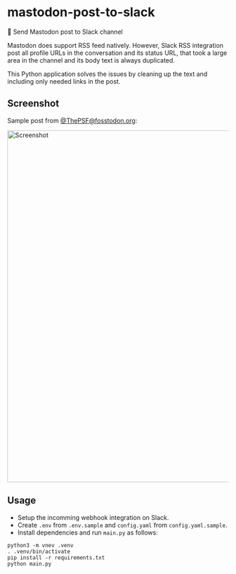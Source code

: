 # mastodon-post-to-slack

🐘 Send Mastodon post to Slack channel

Mastodon does support RSS feed natively. However, Slack RSS integration post all profile URLs in the conversation and its status URL, that took a large area in the channel and its body text is always duplicated.

This Python application solves the issues by cleaning up the text and including only needed links in the post.

## Screenshot
Sample post from [@ThePSF@fosstodon.org](https://fosstodon.org/@ThePSF):

<img width="800" alt="Screenshot" src="https://user-images.githubusercontent.com/1425259/209457514-e3ad6c17-23c2-40ef-9115-8aa839195032.png">

## Usage

- Setup the incomming webhook integration on Slack.
- Create `.env` from `.env.sample` and `config.yaml` from `config.yaml.sample`.
- Install dependencies and run `main.py` as follows:

```shell
python3 -m vnev .venv
. .venv/bin/activate
pip install -r requirements.txt
python main.py
```
